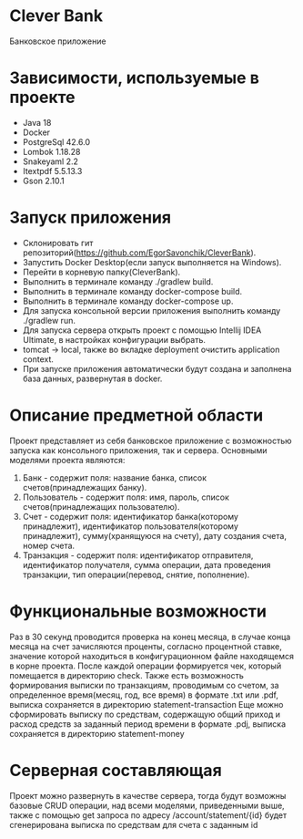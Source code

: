 # Clever Bank
Банковское приложение
# Зависимости, используемые в проекте
* Java 18
* Docker
* PostgreSql 42.6.0
* Lombok 1.18.28
* Snakeyaml 2.2
* Itextpdf 5.5.13.3
* Gson 2.10.1
# Запуск приложения
* Склонировать гит репозиторий(https://github.com/EgorSavonchik/CleverBank).
* Запустить Docker Desktop(если запуск выполняется на Windows).
* Перейти в корневую папку(CleverBank).
* Выполнить в терминале команду ./gradlew build.
* Выполнить в терминале команду docker-compose build.
* Выполнить в терминале команду docker-compose up.
* Для запуска консольной версии приложения выполнить команду ./gradlew run.
* Для запуска сервера открыть проект с помощью Intellij IDEA Ultimate, в настройках конфигурации выбрать.
* tomcat -> local, также во вкладке deployment очистить application context.
* При запуске приложения автоматически будут создана и заполнена база данных, развернутая в docker.
# Описание предметной области
Проект представляет из себя банковское приложение с возможностью запуска как консольного приложения, так и сервера.
Основными моделями проекта являются:
1) Банк - содержит поля: название банка, список счетов(принадлежащих банку).
2) Пользователь - содержит поля: имя, пароль, список счетов(принадлежащих пользователю).
3) Счет - содержит поля: идентификатор банка(которому принадлежит), идентификатор пользователя(которому принадлежит), сумму(хранящуюся на счету), дату создания счета, номер счета.
4) Транзакция - содержит поля: идентификатор отправителя, идентификатор получателя, сумма операции, дата проведения транзакции, тип операции(перевод, снятие, пополнение).
# Функциональные возможности
Раз в 30 секунд проводится проверка на конец месяца, в случае конца месяца на счет зачисляются проценты, согласно процентной ставке, значение которой находиться в конфигурационном файле находящемся в корне проекта.
После каждой операции формируется чек, который помещается в директорию check.
Также есть возможность формирования выписки по транзакциям, проводимым со счетом, за определенное время(месяц, год, все время) в формате .txt или .pdf, выписка сохраняется в директорию statement-transaction
Еще можно сформировать выписку по средствам, содержащую общий приход и расход средств за заданный период времени в формате .pdj, выписка сохраняется в директорию statement-money
# Серверная составляющая 
Проект можно развернуть в качестве сервера, тогда будут возможны базовые CRUD операции, над всеми моделями, приведенными выше, 
также с помощью get запроса по адресу /account/statement/{id} будет сгенерирована выписка по средствам для счета с заданным id  


